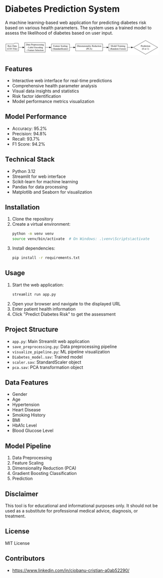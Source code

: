 # Diabetes Prediction System

A machine learning-based web application for predicting diabetes risk based on various health parameters. The system uses a trained model to assess the likelihood of diabetes based on user input.

![ML Pipeline](ml_pipeline.png)

## Features

- Interactive web interface for real-time predictions
- Comprehensive health parameter analysis
- Visual data insights and statistics
- Risk factor identification
- Model performance metrics visualization

## Model Performance

- Accuracy: 95.2%
- Precision: 94.8%
- Recall: 93.7%
- F1 Score: 94.2%

## Technical Stack

- Python 3.12
- Streamlit for web interface
- Scikit-learn for machine learning
- Pandas for data processing
- Matplotlib and Seaborn for visualization

## Installation

1. Clone the repository
2. Create a virtual environment:
   ```bash
   python -m venv venv
   source venv/bin/activate  # On Windows: .\venv\Scripts\activate
   ```
3. Install dependencies:
   ```bash
   pip install -r requirements.txt
   ```

## Usage

1. Start the web application:
   ```bash
   streamlit run app.py
   ```
2. Open your browser and navigate to the displayed URL
3. Enter patient health information
4. Click "Predict Diabetes Risk" to get the assessment

## Project Structure

- `app.py`: Main Streamlit web application
- `save_preprocessing.py`: Data preprocessing pipeline
- `visualize_pipeline.py`: ML pipeline visualization
- `Diabetes_model.sav`: Trained model
- `scaler.sav`: StandardScaler object
- `pca.sav`: PCA transformation object

## Data Features

- Gender
- Age
- Hypertension
- Heart Disease
- Smoking History
- BMI
- HbA1c Level
- Blood Glucose Level

## Model Pipeline

1. Data Preprocessing
2. Feature Scaling
3. Dimensionality Reduction (PCA)
4. Gradient Boosting Classification
5. Prediction

## Disclaimer

This tool is for educational and informational purposes only. It should not be used as a substitute for professional medical advice, diagnosis, or treatment.

## License

MIT License

## Contributors

- https://www.linkedin.com/in/ciobanu-cristian-a0ab52290/
